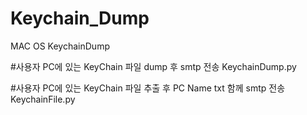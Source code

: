 # Keychain_Dump
MAC OS KeychainDump

#사용자 PC에 있는 KeyChain 파일 dump 후 smtp 전송
KeychainDump.py

#사용자 PC에 있는 KeyChain 파일 추출 후 PC Name txt 함께 smtp 전송
KeychainFile.py
